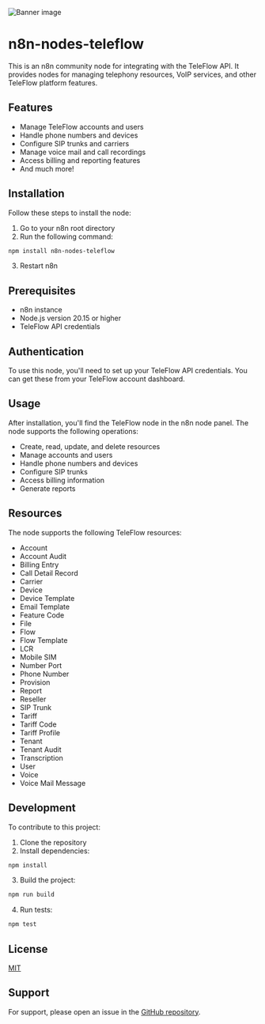 ![Banner image](https://user-images.githubusercontent.com/10284570/173569848-c624317f-42b1-45a6-ab09-f0ea3c247648.png)

# n8n-nodes-teleflow

This is an n8n community node for integrating with the TeleFlow API. It provides nodes for managing telephony resources, VoIP services, and other TeleFlow platform features.

## Features

- Manage TeleFlow accounts and users
- Handle phone numbers and devices
- Configure SIP trunks and carriers
- Manage voice mail and call recordings
- Access billing and reporting features
- And much more!

## Installation

Follow these steps to install the node:

1. Go to your n8n root directory
2. Run the following command:
```bash
npm install n8n-nodes-teleflow
```
3. Restart n8n

## Prerequisites

- n8n instance
- Node.js version 20.15 or higher
- TeleFlow API credentials

## Authentication

To use this node, you'll need to set up your TeleFlow API credentials. You can get these from your TeleFlow account dashboard.

## Usage

After installation, you'll find the TeleFlow node in the n8n node panel. The node supports the following operations:

- Create, read, update, and delete resources
- Manage accounts and users
- Handle phone numbers and devices
- Configure SIP trunks
- Access billing information
- Generate reports

## Resources

The node supports the following TeleFlow resources:

- Account
- Account Audit
- Billing Entry
- Call Detail Record
- Carrier
- Device
- Device Template
- Email Template
- Feature Code
- File
- Flow
- Flow Template
- LCR
- Mobile SIM
- Number Port
- Phone Number
- Provision
- Report
- Reseller
- SIP Trunk
- Tariff
- Tariff Code
- Tariff Profile
- Tenant
- Tenant Audit
- Transcription
- User
- Voice
- Voice Mail Message

## Development

To contribute to this project:

1. Clone the repository
2. Install dependencies:
```bash
npm install
```
3. Build the project:
```bash
npm run build
```
4. Run tests:
```bash
npm test
```

## License

[MIT](LICENSE.md)

## Support

For support, please open an issue in the [GitHub repository](https://github.com/dualtone-ben/n8n-nodes-teleflow).
